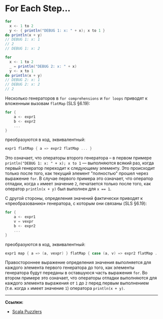 # For Each Step...

```scala
for
  x <- 1 to 2
  y <- { println("DEBUG 1: x: " + x); x to 1 }
do println(x + y)
// DEBUG 1: x: 1
// 2
// DEBUG 1: x: 2

for
  x <- 1 to 2
  _ = println("DEBUG 2: x: " + x)
  y <- x to 1
do println(x + y)
// DEBUG 2: x: 1
// DEBUG 2: x: 2
// 2
```

Несколько генераторов в `for comprehensions` и `for loops` приводят к вложенным вызовам `flatMap` (SLS §6.19): 

```scala
for {
    a <- expr1
    b <- expr2
    ...
}
``` 

преобразуются в код, эквивалентный: 

```scala
expr1 flatMap { a => expr2 flatMap ... }
``` 

Это означает, что операторы второго генератора – в первом примере `println("DEBUG 1: x: " + x); x to 1` — 
выполняются всякий раз, когда первый генератор переходит к следующему элементу. 
Это происходит только после того, как текущий элемент "полностью" прошел через выражение `for`. 
В случае первого примера это означает, что оператор отладки, когда `x` имеет значение `2`, 
печатается только после того, как оператор `println(x + y)` был выполнен для `x == 1`. 

С другой стороны, определения значений фактически приводят к «преобразованию» генератора, 
с которым они связаны (SLS §6.19): 

```scala
for {
    a <- expr1
    v = vexpr
    b <- expr2
    ...
}
```

преобразуются в код, эквивалентный: 

```scala
expr1 map { a => (a, vexpr) } flatMap { case (a, v) => expr2 flatMap ... }
```

Правостороннее выражение определения значения выполняется для каждого элемента первого генератора до того, 
как элементы генератора будут переданы в оставшуюся часть выражения `for`. 
Во втором примере это означает, что операторы отладки выполняются для каждого элемента выражения 
от `1` до `2` перед первым выполнением (т.е. когда `x` имеет значение `1`) оператора `println(x + y)`.


---

**Ссылки:**

- [Scala Puzzlers](https://scalapuzzlers.com/index.html#pzzlr-068)
